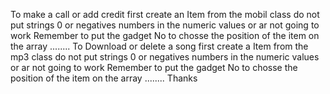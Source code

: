 To make a call or add credit
first create an Item from the mobil class
do not put strings 0 or negatives numbers in the numeric values or ar not going to work
Remember to put the gadget No to chosse the position of the item on the array
........
To Download or delete a song
first create a Item from the mp3 class
do not put strings 0 or negatives numbers in the numeric values or ar not going to work
Remember to put the gadget No to chosse the position of the item on the array
........
Thanks

